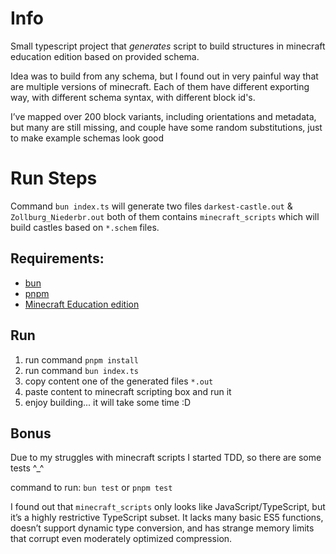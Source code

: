 # Info

Small typescript project that _generates_ script to build structures in minecraft education edition based on provided schema.

Idea was to build from any schema, but I found out in very painful way that are multiple versions of minecraft.
Each of them have different exporting way, with different schema syntax, with different block id's.

I’ve mapped over 200 block variants, including orientations and metadata, but many are still missing, and couple have some random substitutions, just to make example schemas look good

# Run Steps

Command `bun index.ts` will generate two files `darkest-castle.out` & `Zollburg_Niederbr.out` both of them contains `minecraft_scripts` which will build castles based on `*.schem` files.

## Requirements:

- [bun](https://bun.sh/)
- [pnpm](https://pnpm.io/)
- [Minecraft Education edition](https://education.minecraft.net/en-us/get-started/download)

## Run

1. run command `pnpm install`
2. run command `bun index.ts`
3. copy content one of the generated files `*.out`
4. paste content to minecraft scripting box and run it
5. enjoy building... it will take some time :D

## Bonus

Due to my struggles with minecraft scripts I started TDD, so there are some tests ^\_^

command to run: `bun test` or `pnpm test`

I found out that `minecraft_scripts` only looks like JavaScript/TypeScript, but it’s a highly restrictive TypeScript subset.
It lacks many basic ES5 functions, doesn’t support dynamic type conversion, and has strange memory limits that corrupt even moderately optimized compression.

